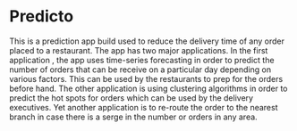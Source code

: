 # Predicto
This is a prediction app build used to reduce the delivery time of any order placed to a restaurant. The app has two major applications. In the first application , the app uses time-series forecasting in order to predict the number of orders that can be receive on a particular day depending on various factors. This can be used by the restaurants to prep for the orders before hand. The other application is using clustering algorithms in order to predict the hot spots for orders which can be used by the delivery executives. Yet another application is to re-route the order to the nearest branch in case there is a serge in the number or orders in any area.
